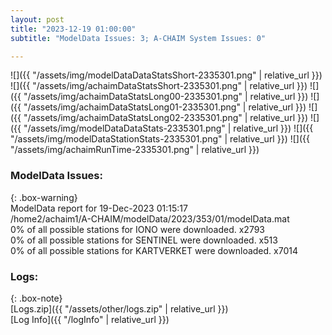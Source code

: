 ```yaml
---
layout: post
title: "2023-12-19 01:00:00"
subtitle: "ModelData Issues: 3; A-CHAIM System Issues: 0"

---
```


![]({{ "/assets/img/modelDataDataStatsShort-2335301.png" | relative_url }})
![]({{ "/assets/img/achaimDataStatsShort-2335301.png" | relative_url }})
![]({{ "/assets/img/achaimDataStatsLong00-2335301.png" | relative_url }})
![]({{ "/assets/img/achaimDataStatsLong01-2335301.png" | relative_url }})
![]({{ "/assets/img/achaimDataStatsLong02-2335301.png" | relative_url }})
![]({{ "/assets/img/modelDataDataStats-2335301.png" | relative_url }})
![]({{ "/assets/img/modelDataStationStats-2335301.png" | relative_url }})
![]({{ "/assets/img/achaimRunTime-2335301.png" | relative_url }})


### ModelData Issues:  
  
{: .box-warning}  
 ModelData report for 19-Dec-2023 01:15:17   
 /home2/achaim1/A-CHAIM/modelData/2023/353/01/modelData.mat   
 0% of all possible stations for IONO were downloaded. x2793   
 0% of all possible stations for SENTINEL were downloaded. x513   
 0% of all possible stations for KARTVERKET were downloaded. x7014   
  


### Logs:  
  
{: .box-note}  
[Logs.zip]({{ "/assets/other/logs.zip" | relative_url }})  
[Log Info]({{ "/logInfo" | relative_url }})  
